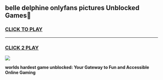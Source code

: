 
## belle delphine onlyfans pictures Unblocked Games👋
<h3>
<a href="https://premium.freeplayer.one?title=belle_delphine_onlyfans_pictures&ref=16F">CLICK TO PLAY</a></h3>
<hr>

<h3>
<a href="https://premium.freeplayer.one?title=belle_delphine_onlyfans_pictures&ref=16F">CLICK 2 PLAY</a>
  
</h3>

<a href="https://premium.freeplayer.one?title=belle_delphine_onlyfans_pictures&ref=16F/"><img src="https://clearcache.store/games.png"></a>


**worlds hardest game unblocked: Your Gateway to Fun and Accessible Online Gaming**
